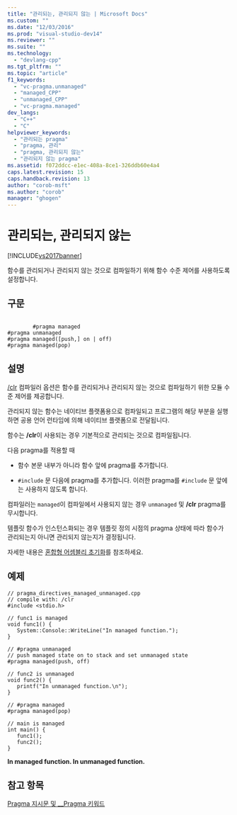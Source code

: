 ```yaml
---
title: "관리되는, 관리되지 않는 | Microsoft Docs"
ms.custom: ""
ms.date: "12/03/2016"
ms.prod: "visual-studio-dev14"
ms.reviewer: ""
ms.suite: ""
ms.technology: 
  - "devlang-cpp"
ms.tgt_pltfrm: ""
ms.topic: "article"
f1_keywords: 
  - "vc-pragma.unmanaged"
  - "managed_CPP"
  - "unmanaged_CPP"
  - "vc-pragma.managed"
dev_langs: 
  - "C++"
  - "C"
helpviewer_keywords: 
  - "관리되는 pragma"
  - "pragma, 관리"
  - "pragma, 관리되지 않는"
  - "관리되지 않는 pragma"
ms.assetid: f072ddcc-e1ec-408a-8ce1-326ddb60e4a4
caps.latest.revision: 15
caps.handback.revision: 13
author: "corob-msft"
ms.author: "corob"
manager: "ghogen"
---
```

# 관리되는, 관리되지 않는
[!INCLUDE[vs2017banner](../assembler/inline/includes/vs2017banner.md)]

함수를 관리되거나 관리되지 않는 것으로 컴파일하기 위해 함수 수준 제어를 사용하도록 설정합니다.  
  
## 구문  
  
```  
  
        #pragma managed  
#pragma unmanaged  
#pragma managed([push,] on | off)  
#pragma managed(pop)  
```  
  
## 설명  
 [\/clr](../build/reference/clr-common-language-runtime-compilation.md) 컴파일러 옵션은 함수를 관리되거나 관리되지 않는 것으로 컴파일하기 위한 모듈 수준 제어를 제공합니다.  
  
 관리되지 않는 함수는 네이티브 플랫폼용으로 컴파일되고 프로그램의 해당 부분을 실행하면 공용 언어 런타임에 의해 네이티브 플랫폼으로 전달됩니다.  
  
 함수는 **\/clr**이 사용되는 경우 기본적으로 관리되는 것으로 컴파일됩니다.  
  
 다음 pragma를 적용할 때  
  
-   함수 본문 내부가 아니라 함수 앞에 pragma를 추가합니다.  
  
-   `#include` 문 다음에 pragma를 추가합니다.  이러한 pragma를 `#include` 문 앞에는 사용하지 않도록 합니다.  
  
 컴파일러는 `managed`이 컴파일에서 사용되지 않는 경우 `unmanaged` 및 **\/clr** pragma를 무시합니다.  
  
 템플릿 함수가 인스턴스화되는 경우 템플릿 정의 시점의 pragma 상태에 따라 함수가 관리되는지 아니면 관리되지 않는지가 결정됩니다.  
  
 자세한 내용은 [혼합형 어셈블리 초기화](../dotnet/initialization-of-mixed-assemblies.md)를 참조하세요.  
  
## 예제  
  
```  
// pragma_directives_managed_unmanaged.cpp  
// compile with: /clr  
#include <stdio.h>  
  
// func1 is managed  
void func1() {  
   System::Console::WriteLine("In managed function.");  
}  
  
// #pragma unmanaged  
// push managed state on to stack and set unmanaged state  
#pragma managed(push, off)  
  
// func2 is unmanaged  
void func2() {  
   printf("In unmanaged function.\n");  
}  
  
// #pragma managed  
#pragma managed(pop)  
  
// main is managed  
int main() {  
   func1();  
   func2();  
}  
```  
  
  **In managed function.  In unmanaged function.**    
## 참고 항목  
 [Pragma 지시문 및 \_\_Pragma 키워드](../preprocessor/pragma-directives-and-the-pragma-keyword.md)